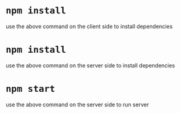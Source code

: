 # `npm install`
use the above command on the client side to install dependencies

# `npm install`
use the above command on the server  side to install dependencies

# `npm start`
use the above command on the server side to run server